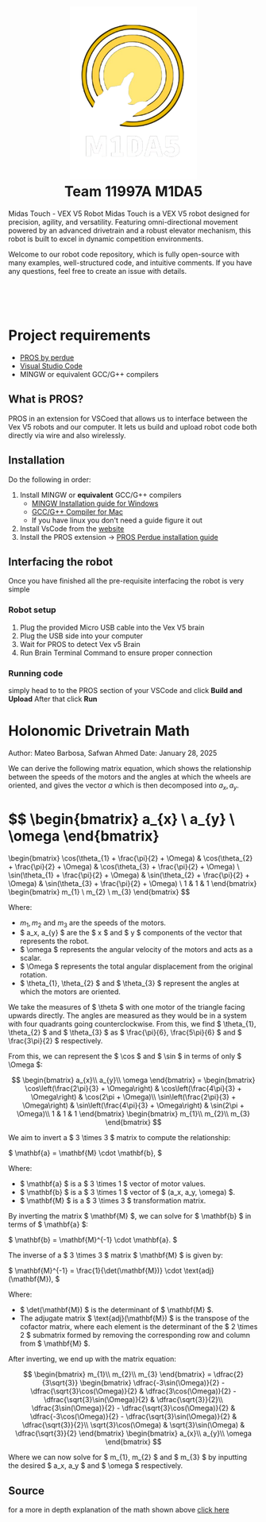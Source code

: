 <h1 align="center">
   <img src="https://github.com/BloorVex-11997/midas-touch-2025/blob/main/midas-logo.png" width=256></img>
   <br>
   Team 11997A M1DA5
</h1>
<p>
   Midas Touch - VEX V5 Robot Midas Touch is a VEX V5 robot designed for precision, agility, and versatility. Featuring omni-directional movement powered by an advanced drivetrain and a robust elevator mechanism, this robot is built to excel in dynamic competition environments. 
</p>
<p>
   Welcome to our robot code repository, which is fully open-source with many examples, well-structured code, and intuitive comments. If you have any questions, feel free to create an issue with details.
</p>
<br>
<br>
<br>


#   Project requirements
- [PROS by perdue](https://marketplace.visualstudio.com/items?itemName=sigbots.pros)
- [Visual Studio Code](https://code.visualstudio.com/download)
- MINGW or equivalent GCC/G++ compilers


## What is PROS?
PROS in an extension for VSCoed that allows us to interface between the Vex V5 robots and our computer. It lets us build and upload robot code both directly via wire and also wirelessly.


## Installation
Do the following in order:
1. Install MINGW or **equivalent** GCC/G++ compilers 
   - [MINGW Installation guide for Windows](https://www.youtube.com/watch?v=sXW2VLrQ3Bs)
   - [GCC/G++ Compiler for Mac](https://www.youtube.com/watch?v=wY24ehH6mC0)
   - If you have linux you don't need a guide figure it out
2. Install VsCode from the [website](https://code.visualstudio.com)
3. Install the PROS extension -> [PROS Perdue installation guide](https://pros.cs.purdue.edu/v5/getting-started/)


## Interfacing the robot 
Once you have finished all the pre-requisite interfacing the robot is very simple

### Robot setup
1. Plug the provided Micro USB cable into the Vex V5 brain
2. Plug the USB side into your computer
3. Wait for PROS to detect Vex v5 Brain
4. Run Brain Terminal Command to ensure proper connection

### Running code
simply head to to the PROS section of your VSCode and click 
**Build and Upload**
After that click **Run**

# Holonomic Drivetrain Math

Author: Mateo Barbosa, Safwan Ahmed 
Date: January 28, 2025

We can derive the following matrix equation, which shows the relationship between the speeds of the motors and the angles at which the wheels are oriented, and gives the vector $a$ which is then decomposed into $a_x, a_{y}$.

$$
\begin{bmatrix}
a_{x} \\
a_{y} \\
\omega
\end{bmatrix}
=
\begin{bmatrix}
\cos(\theta_{1} + \frac{\pi}{2} + \Omega) & \cos(\theta_{2} + \frac{\pi}{2} + \Omega) & \cos(\theta_{3} + \frac{\pi}{2} + \Omega) \\
\sin(\theta_{1} + \frac{\pi}{2} + \Omega) & \sin(\theta_{2} + \frac{\pi}{2} + \Omega) & \sin(\theta_{3} + \frac{\pi}{2} + \Omega) \\
1 & 1 & 1
\end{bmatrix}
\begin{bmatrix}
m_{1} \\
m_{2} \\
m_{3}
\end{bmatrix}
$$

Where:

- $m_{1}, m_{2}$ and $m_{3}$ are the speeds of the motors.
- $ a_x, a_{y} $ are the $ x $ and $ y $ components of the vector that represents the robot.
- $ \omega $ represents the angular velocity of the motors and acts as a scalar.
- $ \Omega $ represents the total angular displacement from the original rotation.
- $ \theta_{1}, \theta_{2} $ and $ \theta_{3} $ represent the angles at which the motors are oriented.

We take the measures of $ \theta $ with one motor of the triangle facing upwards directly. The angles are measured as they would be in a system with four quadrants going counterclockwise. From this, we find $ \theta_{1}, \theta_{2} $ and $ \theta_{3} $ as $ \frac{\pi}{6}, \frac{5\pi}{6} $ and $ \frac{3\pi}{2} $ respectively.

From this, we can represent the $ \cos $ and $ \sin $ in terms of only $ \Omega $:

$$
\begin{bmatrix}
a_{x}\\
a_{y}\\
\omega
\end{bmatrix} = 
\begin{bmatrix}
\cos\left(\frac{2\pi}{3} + \Omega\right) & \cos\left(\frac{4\pi}{3} + \Omega\right) & \cos(2\pi + \Omega)\\
\sin\left(\frac{2\pi}{3} + \Omega\right) & \sin\left(\frac{4\pi}{3} + \Omega\right) & \sin(2\pi + \Omega)\\
1 & 1 & 1
\end{bmatrix}
\begin{bmatrix}
m_{1}\\
m_{2}\\
m_{3}
\end{bmatrix}
$$

We aim to invert a $ 3 \times 3 $ matrix to compute the relationship:

$
\mathbf{a} = \mathbf{M} \cdot \mathbf{b},
$

Where:

- $ \mathbf{a} $ is a $ 3 \times 1 $ vector of motor values.
- $ \mathbf{b} $ is a $ 3 \times 1 $ vector of $ (a_x, a_y, \omega) $.
- $ \mathbf{M} $ is a $ 3 \times 3 $ transformation matrix.

By inverting the matrix $ \mathbf{M} $, we can solve for $ \mathbf{b} $ in terms of $ \mathbf{a} $:

$
\mathbf{b} = \mathbf{M}^{-1} \cdot \mathbf{a}.
$

The inverse of a $ 3 \times 3 $ matrix $ \mathbf{M} $ is given by:

$
\mathbf{M}^{-1} = \frac{1}{\det(\mathbf{M})} \cdot \text{adj}(\mathbf{M}),
$

Where:

- $ \det(\mathbf{M}) $ is the determinant of $ \mathbf{M} $.
- The adjugate matrix $ \text{adj}(\mathbf{M}) $ is the transpose of the cofactor matrix, where each element is the determinant of the $ 2 \times 2 $ submatrix formed by removing the corresponding row and column from $ \mathbf{M} $.

After inverting, we end up with the matrix equation:

$$
\begin{bmatrix}
m_{1}\\
m_{2}\\
m_{3}
\end{bmatrix} = 
\dfrac{2}{3\sqrt{3}}
\begin{bmatrix}
\dfrac{-3\sin(\Omega)}{2} - \dfrac{\sqrt{3}\cos(\Omega)}{2} & \dfrac{3\cos(\Omega)}{2} - \dfrac{\sqrt{3}\sin(\Omega)}{2} & \dfrac{\sqrt{3}}{2}\\
\dfrac{3\sin(\Omega)}{2} - \dfrac{\sqrt{3}\cos(\Omega)}{2} & \dfrac{-3\cos(\Omega)}{2} - \dfrac{\sqrt{3}\sin(\Omega)}{2} & \dfrac{\sqrt{3}}{2}\\
\sqrt{3}\cos(\Omega) & \sqrt{3}\sin(\Omega) & \dfrac{\sqrt{3}}{2}
\end{bmatrix}
\begin{bmatrix}
a_{x}\\
a_{y}\\
\omega
\end{bmatrix}
$$

Where we can now solve for $ m_{1}, m_{2} $ and $ m_{3} $ by inputting the desired $ a_x, a_y $ and $ \omega $ respectively.







## Source

for a more in depth explanation of the math shown above [click here](https://youtu.be/ULQLD6VvXio?si=WE3N78HXeV3rWSJp)
